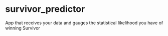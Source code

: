 # survivor_predictor
 App that receives your data and gauges the statistical likelihood you have of winning Survivor
